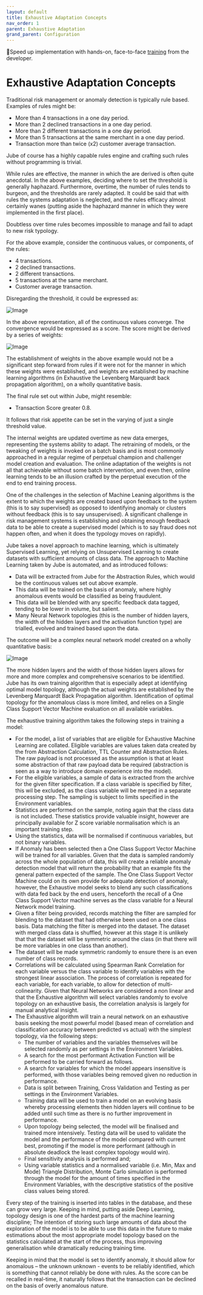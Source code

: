 ```yaml
---
layout: default
title: Exhaustive Adaptation Concepts
nav_order: 1
parent: Exhaustive Adaptation
grand_parent: Configuration
---
```


🚀Speed up implementation with hands-on, face-to-face [training](https://www.jube.io/jube-training) from the developer.

# Exhaustive Adaptation Concepts
Traditional risk management or anomaly detection is typically rule based.  Examples of rules might be:

* More than 4 transactions in a one day period.
* More than 2 declined transactions in a one day period.
* More than 2 different transactions in a one day period.
* More than 5 transactions at the same merchant in a one day period.
* Transaction more than twice (x2) customer average transaction.

Jube of course has a highly capable rules engine and crafting such rules without programming is trivial.

While rules are effective,  the manner in which the are derived is often quite anecdotal.  In the above examples,  deciding where to set the threshold is generally haphazard.  Furthermore,  overtime, the number of rules tends to burgeon, and the thresholds are rarely adapted.  It could be said that with rules the systems adaptation is neglected, and the rules efficacy almost certainly wanes (putting aside the haphazard manner in which they were implemented in the first place). 

Doubtless over time rules becomes impossible to manage and fail to adapt to new risk typology.

For the above example,  consider the continuous values, or components, of the rules:

* 4 transactions.
* 2 declined transactions.
* 2 different transactions.
* 5 transactions at the same merchant.
* Customer average transaction.

Disregarding the threshold,  it could be expressed as:

![Image](OneLayerModel.png)

In the above representation, all of the continuous values converge.  The convergence would be expressed as a score.  The score might be derived by a series of weights:

![Image](OneLayerModelWithWeights.png)

The establishment of weights in the above example would not be a significant step forward from rules if it were not for the manner in which these weights were established,  and weights are established by machine learning algorithms (in Exhaustive the Levenberg Marquardt back propagation algorithm), on a wholly quantitative basis.

The final rule set out within Jube, might resemble:

* Transaction Score greater 0.8.

It follows that risk appetite can be set in the varying of just a single threshold value.

The internal weights are updated overtime as new data emerges, representing the systems ability to adapt.  The retraining of models, or the tweaking of weights is invoked on a batch basis and is most commonly approached in a regular regime of perpetual champion and challenger model creation and evaluation.  The online adaptation of the weights is not all that achievable without some batch intervention,  and even then, online learning tends to be an illusion crafted by the perpetual execution of the end to end training process.

One of the challenges in the selection of Machine Leaning algorithms is the extent to which the weights are created based upon feedback to the system (this is to say supervised) as opposed to identifying anomaly or clusters without feedback (this is to say unsupervised).  A significant challenge in risk management systems is establishing and obtaining enough feedback data to be able to create a supervised model (which is to say fraud does not happen often, and when it does the typology moves on rapidly).

Jube takes a novel approach to machine learning,  which is ultimately Supervised Learning, yet relying on Unsupervised Learning to create datasets with sufficient amounts of class data.  The approach to Machine Learning taken by Jube is automated, and as introduced follows:

* Data will be extracted from Jube for the Abstraction Rules, which would be the continuous values set out above example.
* This data will be trained on the basis of anomaly,  where highly anomalous events would be classified as being fraudulent.
* This data will be blended with any specific feedback data tagged, tending to be lower in volume,  but salient.
* Many Neural Network topologies (this is the number of hidden layers,  the width of the hidden layers and the activation function type) are trialled, evolved and trained based upon the data.

The outcome will be a complex neural network model created on a wholly quantitative basis:

![Image](ComplexModelExample.png)

The more hidden layers and the width of those hidden layers allows for more and more complex and comprehensive scenarios to be identified.  Jube has its own training algorithm that is especially adept at identifying optimal model topology,  although the actual weights are established by the Levenberg Marquardt Back Propagation algorithm.  Identification of optimal topology for the anomalous class is more limited, and relies on a Single Class Support Vector Machine evaluation on all available variables.

The exhaustive training algorithm takes the following steps in training a model:

* For the model,  a list of variables that are eligible for Exhaustive Machine Learning are collated.  Eligible variables are values taken data created by the from Abstraction Calculation, TTL Counter and Abstraction Rules.  The raw payload is not processed as the assumption is that at least some abstraction of that raw payload data be required (abstraction is seen as a way to introduce domain experience into the model).
* For the eligible variables, a sample of data is extracted from the archive for the given filter specification.  If a class variable is specified by filter,  this wil be excluded,  as the class variable will be merged in a separate processing step.  The sampling is subject to limits specified in the Environment variables.
* Statistics are performed on the sample, noting again that the class data is not included. These statistics provide valuable insight, however are principally available for Z score variable normalisation which is an important training step.
* Using the statistics, data will be normalised if continuous variables, but not binary variables.
* If Anomaly has been selected then a One Class Support Vector Machine will be trained for all variables.  Given that the data is sampled randomly across the whole population of data,  this will create a reliable anomaly detection model that will return the probability that an example fits the general pattern expected of the sample.  The One Class Support Vector Machine could on its own provide for adequate detection of anomaly,  however, the Exhaustive model seeks to blend any such classifications with data fed back by the end users,  henceforth the recall of a One Class Support Vector machine serves as the class variable for a Neural Network model training.
* Given a filter being provided, records matching the filter are sampled for blending to the dataset that had otherwise been used on a one class basis.  Data matching the filter is merged into the dataset.  The dataset with merged class data is shuffled,  however at this stage it is unlikely that that the dataset will be symmetric around the class (in that there will be more variables in one class than another).
* The dataset will be made symmetric randomly to ensure there is an even number of class records.
* Correlations will be calculated using Spearman Rank Correlation for each variable versus the class variable to identify variables with the strongest linear association.  The process of correlation is repeated for each variable, for each variable, to allow for detection of multi-colinearity.  Given that Neural Networks are considered a non linear and that the Exhaustive algorithm will select variables randomly to evolve topology on an exhaustive basis,  the correlation analysis is largely for manual analytical insight.
* The Exhaustive algorithm will train a neural network on an exhaustive basis seeking the most powerful model (based mean of correlation and classification accuracy between predicted vs actual) with the simplest topology, via the following steps:
  * The number of variables and the variables themselves will be selected randomly as per settings in the Environment Variables.
  * A search for the most performant Activation Function will be performed to be carried forward as follows.
  * A search for variables for which the model appears insensitive is performed,  with those variables being removed given no reduction in performance.
  * Data is split between Training, Cross Validation and Testing as per settings in the Environment Variables.
  * Training data will be used to train a model on an evolving basis whereby processing elements then hidden layers will continue to be added until such time as there is no further improvement in performance.
  * Upon topology being selected, the model will be finalised and trained more intensively. Testing data will be used to validate the model and the performance of the model compared with current best, promoting if the model is more performant (although in absolute deadlock the least complex topology would win).
  * Final sensitivity analysis is performed and;
  * Using variable statistics and a normalised variable (i.e. Min, Max and Mode) Triangle Distribution, Monte Carlo simulation is performed through the model for the amount of times specified in the Environment Variables,  with the descriptive statistics of the positive class values being stored.

Every step of the training is inserted into tables in the database, and these can grow very large.  Keeping in mind, putting aside Deep Learning, topology design is one of the hardest parts of the machine learning discipline; The intention of storing such large amounts of data about the exploration of the model is to be able to use this data in the future to make estimations about the most appropriate model topology based on the statistics calculated at the start of the process, thus improving generalisation while dramatically reducing training time.

Keeping in mind that the model is set to identify anomaly,  it should allow for anomalous – the unknown unknown - events to be reliably identified, which is something that cannot reliably be done with rules. As the score can be recalled in real-time,  it naturally follows that the transaction can be declined on the basis of overly anomalous nature.